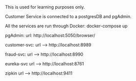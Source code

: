 This is used for learning purposes only.

Customer Service is connected to a postgresDB and pgAdmin.

All the services are run through Docker: docker-compose up

pgAdmin:
url: http://localhost:5050/browser/

customer-svc:
url --> http://localhost:8989

fraud-svc:
url --> http://localhost:8990

eureka-svc
url --> http://localhost:8761

zipkin
url --> http://localhost:9411